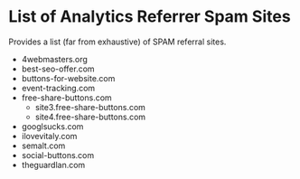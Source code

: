 # List of Analytics Referrer Spam Sites

Provides a list (far from exhaustive) of SPAM referral sites.

* 4webmasters.org
* best-seo-offer.com
* buttons-for-website.com
* event-tracking.com
* free-share-buttons.com
  * site3.free-share-buttons.com
  * site4.free-share-buttons.com
* googlsucks.com
* ilovevitaly.com
* semalt.com
* social-buttons.com
* theguardlan.com
